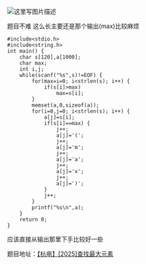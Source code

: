 ![这里写图片描述](http://img.blog.csdn.net/20151220182634978)

题目不难
这么长主要还是那个输出(max)比较麻烦

```
#include<stdio.h>
#include<string.h>
int main() {
	char s[120],a[1000];
	char max;
	int i,j;
	while(scanf("%s",s)!=EOF) {
		for(max=i=0; i<strlen(s); i++) {
			if(s[i]>max)
				max=s[i];
		}
		memset(a,0,sizeof(a));
		for(i=0,j=0; i<strlen(s); i++) {
			a[j]=s[i];
			if(s[i]==max) {
				j++;
				a[j]='(';
				j++;
				a[j]='m';
				j++;
				a[j]='a';
				j++;
				a[j]='x';
				j++;
				a[j]=')';
			}
			j++;
		}
		printf("%s\n",a);
	}
	return 0;
}
```

应该直接从输出那里下手比较好一些

题目地址：[【杭电】[2025]查找最大元素](http://acm.hdu.edu.cn/showproblem.php?pid=2025)
